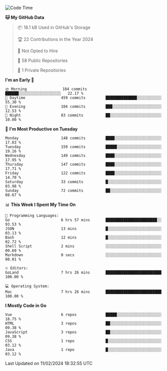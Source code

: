 <!--START_SECTION:waka-->
![Code Time](http://img.shields.io/badge/Code%20Time-990%20hrs%2057%20mins-blue)

**🐱 My GitHub Data** 

> 📦 18.1 kB Used in GitHub's Storage 
 > 
> 🏆 22 Contributions in the Year 2024
 > 
> 🚫 Not Opted to Hire
 > 
> 📜 58 Public Repositories 
 > 
> 🔑 1 Private Repositories 
 > 
**I'm an Early 🐤** 

```text
🌞 Morning                184 commits         ██████░░░░░░░░░░░░░░░░░░░   22.17 % 
🌆 Daytime                459 commits         ██████████████░░░░░░░░░░░   55.30 % 
🌃 Evening                104 commits         ███░░░░░░░░░░░░░░░░░░░░░░   12.53 % 
🌙 Night                  83 commits          ██░░░░░░░░░░░░░░░░░░░░░░░   10.00 % 
```
📅 **I'm Most Productive on Tuesday** 

```text
Monday                   148 commits         ████░░░░░░░░░░░░░░░░░░░░░   17.83 % 
Tuesday                  159 commits         █████░░░░░░░░░░░░░░░░░░░░   19.16 % 
Wednesday                149 commits         ████░░░░░░░░░░░░░░░░░░░░░   17.95 % 
Thursday                 147 commits         ████░░░░░░░░░░░░░░░░░░░░░   17.71 % 
Friday                   122 commits         ████░░░░░░░░░░░░░░░░░░░░░   14.70 % 
Saturday                 33 commits          █░░░░░░░░░░░░░░░░░░░░░░░░   03.98 % 
Sunday                   72 commits          ██░░░░░░░░░░░░░░░░░░░░░░░   08.67 % 
```


📊 **This Week I Spent My Time On** 

```text
💬 Programming Languages: 
Go                       6 hrs 57 mins       ███████████████████████░░   93.53 % 
JSON                     13 mins             █░░░░░░░░░░░░░░░░░░░░░░░░   03.13 % 
Bash                     12 mins             █░░░░░░░░░░░░░░░░░░░░░░░░   02.72 % 
Shell Script             2 mins              ░░░░░░░░░░░░░░░░░░░░░░░░░   00.60 % 
Markdown                 0 secs              ░░░░░░░░░░░░░░░░░░░░░░░░░   00.01 % 

🔥 Editors: 
GoLand                   7 hrs 26 mins       █████████████████████████   100.00 % 

💻 Operating System: 
Mac                      7 hrs 26 mins       █████████████████████████   100.00 % 
```

**I Mostly Code in Go** 

```text
Vue                      6 repos             █████░░░░░░░░░░░░░░░░░░░░   18.75 % 
HTML                     3 repos             ██░░░░░░░░░░░░░░░░░░░░░░░   09.38 % 
JavaScript               3 repos             ██░░░░░░░░░░░░░░░░░░░░░░░   09.38 % 
CSS                      1 repo              █░░░░░░░░░░░░░░░░░░░░░░░░   03.12 % 
Java                     1 repo              █░░░░░░░░░░░░░░░░░░░░░░░░   03.12 % 
```




 Last Updated on 11/02/2024 18:32:55 UTC
<!--END_SECTION:waka-->
